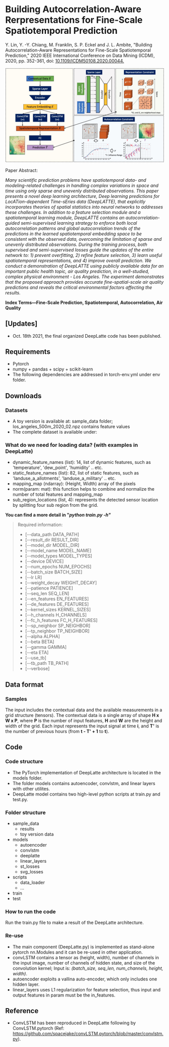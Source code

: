 # Building Autocorrelation-Aware Rerpresentations for Fine-Scale Spatiotemporal Prediction
Y. Lin, Y. -Y. Chiang, M. Franklin, S. P. Eckel and J. L. Ambite, "Building Autocorrelation-Aware Representations for Fine-Scale Spatiotemporal Prediction," 2020 IEEE International Conference on Data Mining (ICDM), 2020, pp. 352-361, doi: [10.1109/ICDM50108.2020.00044.](https://ieeexplore.ieee.org/document/9338402)

![img.png](img.png)


Paper Abstract:

*Many scientific prediction problems have spatiotemporal data- and modeling-related challenges in handling complex
variations in space and time using only sparse and unevenly distributed observations. This paper presents a novel deep learning
architecture, Deep learning predictions for LocATion-dependent
Time-sEries data (DeepLATTE), that explicitly incorporates
theories of spatial statistics into neural networks to addresses
these challenges. In addition to a feature selection module
and a spatiotemporal learning module, DeepLATTE contains
an autocorrelation-guided semi-supervised learning strategy to
enforce both local autocorrelation patterns and global autocorrelation trends of the predictions in the learned spatiotemporal
embedding space to be consistent with the observed data,
overcoming the limitation of sparse and unevenly distributed
observations. During the training process, both supervised and
semi-supervised losses guide the updates of the entire network
to: 1) prevent overfitting, 2) refine feature selection, 3) learn
useful spatiotemporal representations, and 4) improve overall
prediction. We conduct a demonstration of DeepLATTE using
publicly available data for an important public health topic,
air quality prediction, in a well-studied, complex physical environment - Los Angeles. The experiment demonstrates that
the proposed approach provides accurate fine-spatial-scale air
quality predictions and reveals the critical environmental factors
affecting the results.*

**Index Terms—Fine-Scale Prediction, Spatiotemporal, Autocorrelation, Air Quality**

## [Updates]
* Oct. 18th 2021, the final organized DeepLatte code has been published.

## Requirements
* Pytorch 
* numpy + pandas + scipy + scikit-learn
* The following dependencies are addressed in torch-env.yml under env folder.


## Downloads
### Datasets
* A toy version is available at: sample_data folder; los_angeles_500m_2020_02.npz contains feature values
* The complete dataset is available under: 

### What do we need for loading data? (with examples in DeepLatte)
* dynamic_feature_names (list): 14, list of dynamic features, such as 'temperature', 'dew_point', 'humidity' .. etc.
* static_feature_names (list): 82, list of static features, such as 'landuse_a_allotments', 'landuse_a_military' .. etc.
* mapping_map (ndarray): (Height, Width) array of the pixels
* norm(param: mat): this function helps to combine and normalize the number of total features and mapping_map
* sub_region_locations (list, 4):  represents the detected sensor location by splitting four sub region from the grid.

**You can find a more detail in "*python train.py -h"***

>Required information:
>- [--data_path DATA_PATH] 
>- [--result_dir RESULT_DIR] 
>- [--model_dir MODEL_DIR] 
>- [--model_name MODEL_NAME] 
>- [--model_types MODEL_TYPES] 
>- [--device DEVICE]
>- [--num_epochs NUM_EPOCHS] 
>- [--batch_size BATCH_SIZE] 
>- [--lr LR] 
>- [--weight_decay WEIGHT_DECAY] 
>- [--patience PATIENCE] 
>- [--seq_len SEQ_LEN]
>- [--en_features EN_FEATURES] 
>- [--de_features DE_FEATURES] 
>- [--kernel_sizes KERNEL_SIZES] 
>- [--h_channels H_CHANNELS] 
>- [--fc_h_features FC_H_FEATURES]
>- [--sp_neighbor SP_NEIGHBOR] 
>- [--tp_neighbor TP_NEIGHBOR] 
>- [--alpha ALPHA] 
>- [--beta BETA] 
>- [--gamma GAMMA] 
>- [--eta ETA] 
>- [--use_tb] 
>- [--tb_path TB_PATH] 
>- [--verbose]


## Data format
### Samples
The input includes the contextual data and the available measurements in a grid structure (tensors).
The contextual data is a single array of shape **H x W x P**, where **P** is the number of input features, **H** and **W** are the height and width of the grid. 
Each input represents the input signal at time **i**, and **T'** is the number of previous hours (from **t - T' + 1** to **t**).


## Code
### Code structure
* The PyTorch implementation of DeepLatte architecture is located in the models folder.
* The folder models contains autoencoder, convlstm, and linear layers with other utilites. 
* DeepLatte model contains two high-level python scripts at train.py and test.py.

### Folder structure
- sample_data
  - results
  - toy version data
- models
  - autoencoder
  - convlstm
  - deeplatte
  - linear_layers
  - st_losses
  - svg_losses
- scripts
  - data_loader
  - ...
- train
- test

### How to run the code
Run the train.py file to make a result of the DeepLatte architecture.



### Re-use
* The main component (DeepLatte.py) is implemented as stand-alone pytorch nn.Modules and it can be re-used in other application.
* convLSTM contains a tensor as (height, width), number of channels in the input image, number of channels of hidden state, and size of the convolution kernel; Input is: *(batch_size, seq_len, num_channels, height, width)*.
* autoencoder exploits a vallina auto-encoder, which only includes one hidden layer. 
* linear_layers uses L1 regularization for feature selection, thus input and output features in param must be the in_features. 


## Reference
* ConvLSTM has been reproduced in DeepLatte following by ConvLSTM.pytorch (Ref: https://github.com/spacejake/convLSTM.pytorch/blob/master/convlstm.py).




